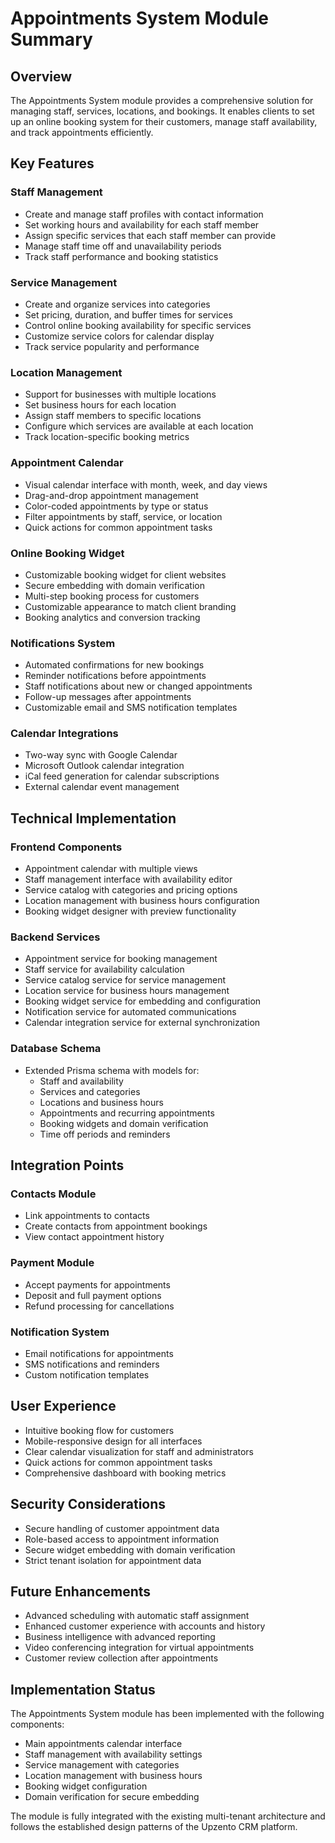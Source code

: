 # Appointments System Module Summary

## Overview

The Appointments System module provides a comprehensive solution for managing staff, services, locations, and bookings. It enables clients to set up an online booking system for their customers, manage staff availability, and track appointments efficiently.

## Key Features

### Staff Management
- Create and manage staff profiles with contact information
- Set working hours and availability for each staff member
- Assign specific services that each staff member can provide
- Manage staff time off and unavailability periods
- Track staff performance and booking statistics

### Service Management
- Create and organize services into categories
- Set pricing, duration, and buffer times for services
- Control online booking availability for specific services
- Customize service colors for calendar display
- Track service popularity and performance

### Location Management
- Support for businesses with multiple locations
- Set business hours for each location
- Assign staff members to specific locations
- Configure which services are available at each location
- Track location-specific booking metrics

### Appointment Calendar
- Visual calendar interface with month, week, and day views
- Drag-and-drop appointment management
- Color-coded appointments by type or status
- Filter appointments by staff, service, or location
- Quick actions for common appointment tasks

### Online Booking Widget
- Customizable booking widget for client websites
- Secure embedding with domain verification
- Multi-step booking process for customers
- Customizable appearance to match client branding
- Booking analytics and conversion tracking

### Notifications System
- Automated confirmations for new bookings
- Reminder notifications before appointments
- Staff notifications about new or changed appointments
- Follow-up messages after appointments
- Customizable email and SMS notification templates

### Calendar Integrations
- Two-way sync with Google Calendar
- Microsoft Outlook calendar integration
- iCal feed generation for calendar subscriptions
- External calendar event management

## Technical Implementation

### Frontend Components
- Appointment calendar with multiple views
- Staff management interface with availability editor
- Service catalog with categories and pricing options
- Location management with business hours configuration
- Booking widget designer with preview functionality

### Backend Services
- Appointment service for booking management
- Staff service for availability calculation
- Service catalog service for service management
- Location service for business hours management
- Booking widget service for embedding and configuration
- Notification service for automated communications
- Calendar integration service for external synchronization

### Database Schema
- Extended Prisma schema with models for:
  - Staff and availability
  - Services and categories
  - Locations and business hours
  - Appointments and recurring appointments
  - Booking widgets and domain verification
  - Time off periods and reminders

## Integration Points

### Contacts Module
- Link appointments to contacts
- Create contacts from appointment bookings
- View contact appointment history

### Payment Module
- Accept payments for appointments
- Deposit and full payment options
- Refund processing for cancellations

### Notification System
- Email notifications for appointments
- SMS notifications and reminders
- Custom notification templates

## User Experience

- Intuitive booking flow for customers
- Mobile-responsive design for all interfaces
- Clear calendar visualization for staff and administrators
- Quick actions for common appointment tasks
- Comprehensive dashboard with booking metrics

## Security Considerations

- Secure handling of customer appointment data
- Role-based access to appointment information
- Secure widget embedding with domain verification
- Strict tenant isolation for appointment data

## Future Enhancements

- Advanced scheduling with automatic staff assignment
- Enhanced customer experience with accounts and history
- Business intelligence with advanced reporting
- Video conferencing integration for virtual appointments
- Customer review collection after appointments

## Implementation Status

The Appointments System module has been implemented with the following components:

- Main appointments calendar interface
- Staff management with availability settings
- Service management with categories
- Location management with business hours
- Booking widget configuration
- Domain verification for secure embedding

The module is fully integrated with the existing multi-tenant architecture and follows the established design patterns of the Upzento CRM platform. 